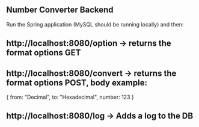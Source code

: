 ## Number Converter Backend

Run the Spring application (MySQL should be running locally) and then:

http://localhost:8080/option  ->  returns the format options GET
-

http://localhost:8080/convert  ->  returns the format options POST, body example:
-

{
 from: "Decimal",
 to: "Hexadecimal", 
 number: 123
}

http://localhost:8080/log  ->  Adds a log to the DB
-